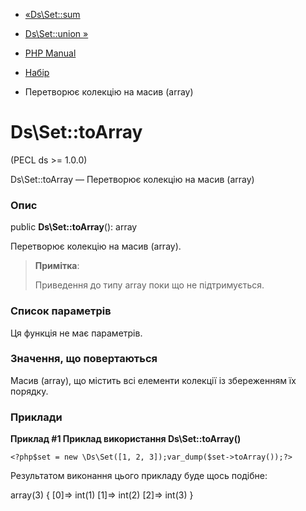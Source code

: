- [«Ds\Set::sum](ds-set.sum.md)
- [Ds\Set::union »](ds-set.union.md)

- [PHP Manual](index.md)
- [Набір](class.ds-set.md)
- Перетворює колекцію на масив (array)

# Ds\Set::toArray

(PECL ds \>= 1.0.0)

Ds\Set::toArray — Перетворює колекцію на масив (array)

### Опис

public **Ds\Set::toArray**(): array

Перетворює колекцію на масив (array).

> **Примітка**:
>
> Приведення до типу array поки що не підтримується.

### Список параметрів

Ця функція не має параметрів.

### Значення, що повертаються

Масив (array), що містить всі елементи колекції із збереженням їх
порядку.

### Приклади

**Приклад #1 Приклад використання **Ds\Set::toArray()****

` <?php$set = new \Ds\Set([1, 2, 3]);var_dump($set->toArray());?> `

Результатом виконання цього прикладу буде щось подібне:

array(3) {
[0]=>
int(1)
[1]=>
int(2)
[2]=>
int(3)
}
